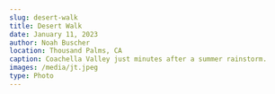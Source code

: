 ```yaml
---
slug: desert-walk
title: Desert Walk
date: January 11, 2023
author: Noah Buscher
location: Thousand Palms, CA
caption: Coachella Valley just minutes after a summer rainstorm.
images: /media/jt.jpeg
type: Photo
---
```

